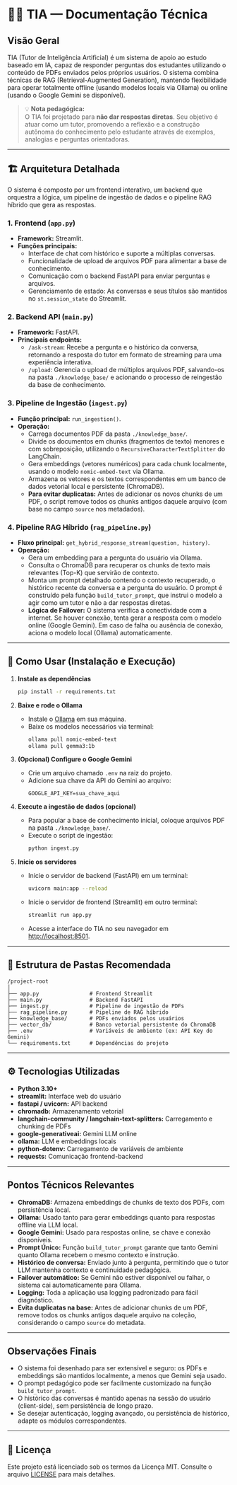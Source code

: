 # 👩‍🏫 TIA — Documentação Técnica

## Visão Geral

TIA (Tutor de Inteligência Artificial) é um sistema de apoio ao estudo baseado em IA, capaz de responder perguntas dos estudantes utilizando o conteúdo de PDFs enviados pelos próprios usuários. O sistema combina técnicas de RAG (Retrieval-Augmented Generation), mantendo flexibilidade para operar totalmente offline (usando modelos locais via Ollama) ou online (usando o Google Gemini se disponível).

> 💡 **Nota pedagógica:**  
> O TIA foi projetado para **não dar respostas diretas**. Seu objetivo é atuar como um tutor, promovendo a reflexão e a construção autônoma do conhecimento pelo estudante através de exemplos, analogias e perguntas orientadoras.

---

## 🏗️ Arquitetura Detalhada

O sistema é composto por um frontend interativo, um backend que orquestra a lógica, um pipeline de ingestão de dados e o pipeline RAG híbrido que gera as respostas.

### 1. Frontend (`app.py`)
- **Framework:** Streamlit.
- **Funções principais:**
  - Interface de chat com histórico e suporte a múltiplas conversas.
  - Funcionalidade de upload de arquivos PDF para alimentar a base de conhecimento.
  - Comunicação com o backend FastAPI para enviar perguntas e arquivos.
  - Gerenciamento de estado: As conversas e seus títulos são mantidos no `st.session_state` do Streamlit.

### 2. Backend API (`main.py`)
- **Framework:** FastAPI.
- **Principais endpoints:**
  - `/ask-stream`: Recebe a pergunta e o histórico da conversa, retornando a resposta do tutor em formato de streaming para uma experiência interativa.
  - `/upload`: Gerencia o upload de múltiplos arquivos PDF, salvando-os na pasta `./knowledge_base/` e acionando o processo de reingestão da base de conhecimento.

### 3. Pipeline de Ingestão (`ingest.py`)
- **Função principal:** `run_ingestion()`.
- **Operação:**
  - Carrega documentos PDF da pasta `./knowledge_base/`.
  - Divide os documentos em chunks (fragmentos de texto) menores e com sobreposição, utilizando o `RecursiveCharacterTextSplitter` do LangChain.
  - Gera embeddings (vetores numéricos) para cada chunk localmente, usando o modelo `nomic-embed-text` via Ollama.
  - Armazena os vetores e os textos correspondentes em um banco de dados vetorial local e persistente (ChromaDB).
  - **Para evitar duplicatas:** Antes de adicionar os novos chunks de um PDF, o script remove todos os chunks antigos daquele arquivo (com base no campo `source` nos metadados).

### 4. Pipeline RAG Híbrido (`rag_pipeline.py`)
- **Fluxo principal:** `get_hybrid_response_stream(question, history)`.
- **Operação:**
  - Gera um embedding para a pergunta do usuário via Ollama.
  - Consulta o ChromaDB para recuperar os chunks de texto mais relevantes (Top-K) que servirão de contexto.
  - Monta um prompt detalhado contendo o contexto recuperado, o histórico recente da conversa e a pergunta do usuário. O prompt é construído pela função `build_tutor_prompt`, que instrui o modelo a agir como um tutor e não a dar respostas diretas.
  - **Lógica de Failover:** O sistema verifica a conectividade com a internet. Se houver conexão, tenta gerar a resposta com o modelo online (Google Gemini). Em caso de falha ou ausência de conexão, aciona o modelo local (Ollama) automaticamente.

---

## 🚀 Como Usar (Instalação e Execução)

1. **Instale as dependências**  
   ```bash
   pip install -r requirements.txt
   ```

2. **Baixe e rode o Ollama**  
   - Instale o [Ollama](https://ollama.com/) em sua máquina.
   - Baixe os modelos necessários via terminal:
     ```bash
     ollama pull nomic-embed-text
     ollama pull gemma3:1b
     ```

3. **(Opcional) Configure o Google Gemini**  
   - Crie um arquivo chamado `.env` na raiz do projeto.
   - Adicione sua chave da API do Gemini ao arquivo:
     ```
     GOOGLE_API_KEY=sua_chave_aqui
     ```

4. **Execute a ingestão de dados (opcional)**  
   - Para popular a base de conhecimento inicial, coloque arquivos PDF na pasta `./knowledge_base/`.
   - Execute o script de ingestão:
     ```bash
     python ingest.py
     ```

5. **Inicie os servidores**  
   - Inicie o servidor de backend (FastAPI) em um terminal:
     ```bash
     uvicorn main:app --reload
     ```
   - Inicie o servidor de frontend (Streamlit) em outro terminal:
     ```bash
     streamlit run app.py
     ```
   - Acesse a interface do TIA no seu navegador em [http://localhost:8501](http://localhost:8501).

---

## 📂 Estrutura de Pastas Recomendada

```
/project-root
│
├── app.py                # Frontend Streamlit
├── main.py               # Backend FastAPI
├── ingest.py             # Pipeline de ingestão de PDFs
├── rag_pipeline.py       # Pipeline de RAG híbrido
├── knowledge_base/       # PDFs enviados pelos usuários
├── vector_db/            # Banco vetorial persistente do ChromaDB
├── .env                  # Variáveis de ambiente (ex: API Key do Gemini)
└── requirements.txt      # Dependências do projeto
```

---

## ⚙️ Tecnologias Utilizadas

- **Python 3.10+**
- **streamlit:** Interface web do usuário
- **fastapi / uvicorn:** API backend
- **chromadb:** Armazenamento vetorial
- **langchain-community / langchain-text-splitters:** Carregamento e chunking de PDFs
- **google-generativeai:** Gemini LLM online
- **ollama:** LLM e embeddings locais
- **python-dotenv:** Carregamento de variáveis de ambiente
- **requests:** Comunicação frontend-backend

---

## Pontos Técnicos Relevantes

- **ChromaDB:** Armazena embeddings de chunks de texto dos PDFs, com persistência local.
- **Ollama:** Usado tanto para gerar embeddings quanto para respostas offline via LLM local.
- **Google Gemini:** Usado para respostas online, se chave e conexão disponíveis.
- **Prompt Único:** Função `build_tutor_prompt` garante que tanto Gemini quanto Ollama recebem o mesmo contexto e instrução.
- **Histórico de conversa:** Enviado junto à pergunta, permitindo que o tutor LLM mantenha contexto e continuidade pedagógica.
- **Failover automático:** Se Gemini não estiver disponível ou falhar, o sistema cai automaticamente para Ollama.
- **Logging:** Toda a aplicação usa logging padronizado para fácil diagnóstico.
- **Evita duplicatas na base:** Antes de adicionar chunks de um PDF, remove todos os chunks antigos daquele arquivo na coleção, considerando o campo `source` do metadata.

---

## Observações Finais

- O sistema foi desenhado para ser extensível e seguro: os PDFs e embeddings são mantidos localmente, a menos que Gemini seja usado.
- O prompt pedagógico pode ser facilmente customizado na função `build_tutor_prompt`.
- O histórico das conversas é mantido apenas na sessão do usuário (client-side), sem persistência de longo prazo.
- Se desejar autenticação, logging avançado, ou persistência de histórico, adapte os módulos correspondentes.

---

## 📄 Licença

Este projeto está licenciado sob os termos da Licença MIT. Consulte o arquivo [LICENSE](https://github.com/victorfl-c/TIA-Artificial-Intellected-Tutor/blob/main/LICENSE) para mais detalhes.

